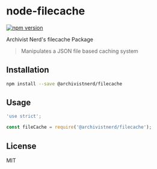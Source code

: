 # node-filecache
[![npm version](https://img.shields.io/npm/v/@archivistnerd/filecache.svg)](https://www.npmjs.com/package/@archivistnerd/filecache)

Archivist Nerd's filecache Package

> Manipulates a JSON file based caching system

## Installation

```sh
npm install --save @archivistnerd/filecache
```

## Usage

```js
'use strict';

const fileCache = require('@archivistnerd/filecache');

```


## License

MIT
